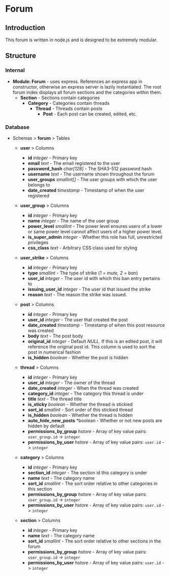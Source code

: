 # Forum

## Introduction
This forum is written in node.js and is designed to be extremely modular.

## Structure
### Internal
- **Module: Forum** - uses express. References an express app in constructor, otherwise an express server is lazily instantiated. The root forum index displays all forum sections and the categories within them.
  - **Section** - Sections contain categories
    - **Category** - Categories contain threads
      - **Thread** - Threads contain posts
        - **Post** - Each post can be created, edited, etc.
  
### Database
- Schemas > **forum** > Tables
  - **user** > Columns
    - **id** *integer* - Primary key
    - **email** *text* - The email registered to the user
    - **password_hash** *char[128]* - The SHA3-512 password hash
    - **username** *text* - The username shown throughout the forum
    - **user_groups** *smallint[]* - The user groups with which the user belongs to
    - **date_created** *timestamp* - Timestamp of when the user registered

  - **user_group** > Columns
    - **id** *integer* - Primary key
    - **name** *integer* - The name of the user group
    - **power_level** *smallint* - The power level ensures users of a lower or same power level cannot affect users of a higher power level.
    - **is_super_admin** *integer* - Whether this role has full, unrestricted privileges
    - **css_class** *text* - Arbitrary CSS class used for styling

  - **user_strike** > Columns
    - **id** *integer* - Primary key
    - **type** *smallint* - The type of strike (*1 = mute, 2 = ban*)
    - **user_id** *integer* - The user id with which this ban entry pertains to
    - **issuing_user_id** *integer* - The user id that issued the strike
    - **reason** *text* - The reason the strike was issued.

  - **post** > Columns
    - **id** *integer* - Primary key
    - **user_id** *integer* - The user that created the post
    - **date_created** *timestamp* - Timestamp of when this post resource was created
    - **body** *text* - The post body
    - **original_id** *integer* - Default *NULL*. If this is an edited post, it will reference the original post id. This column is used to sort the post in numerical fashion
    - **is_hidden** *boolean* - Whether the post is hidden

  - **thread** > Columns
    - **id** *integer* - Primary key
    - **user_id** *integer* - The owner of the thread
    - **date_created** *integer* - When the thread was created
    - **category_id** *integer* - The category this thread is under
    - **title** *text* - The thread title
    - **is_sticky** *boolean* - Whether the thread is stickied
    - **sort_id** *smallint* - Sort order of this stickied thread
    - **is_hidden** *boolean* - Whether the thread is hidden
    - **auto_hide_new_posts** *boolean - Whether or not new posts are hidden by default
    - **permissions_by_group** *hstore* - Array of key value pairs: `user_group.id` -> `integer`
    - **permissions_by_user** *hstore* - Array of key value pairs: `user.id` -> `integer`

  - **category** > Columns
    - **id** *integer* - Primary key
    - **section_id** *integer* - The section id this category is under
    - **name** *text* - The category name
    - **sort_id** *smallint* - The sort order relative to other categories in this section
    - **permissions_by_group** *hstore* - Array of key value pairs: `user_group.id` -> `integer`
    - **permissions_by_user** *hstore* - Array of key value pairs: `user.id` -> `integer`

  - **section** > Columns
    - **id** *integer* - Primary key
    - **name** *text* - The category name
    - **sort_id** *smallint* - The sort order relative to other sections in the forum
    - **permissions_by_group** *hstore* - Array of key value pairs: `user_group.id` -> `integer`
    - **permissions_by_user** *hstore* - Array of key value pairs: `user.id` -> `integer`